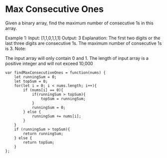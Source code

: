 # Max Consecutive Ones

Given a binary array, find the maximum number of consecutive 1s in this array.

Example 1:
Input: [1,1,0,1,1,1]
Output: 3
Explanation: The first two digits or the last three digits are consecutive 1s.
    The maximum number of consecutive 1s is 3.
Note:

The input array will only contain 0 and 1.
The length of input array is a positive integer and will not exceed 10,000

```
var findMaxConsecutiveOnes = function(nums) {
    let runningSum = 0;
    let topSum = 0;
    for(let i = 0; i < nums.length; i++){
        if (nums[i] == 0){
            if(runningSum > topSum){
                topSum = runningSum;
            }
            runningSum = 0;
        } else {
            runningSum += nums[i];
        }
    }
    if (runningSum > topSum){
        return runningSum;
    } else {
        return topSum;
    }
};
```
